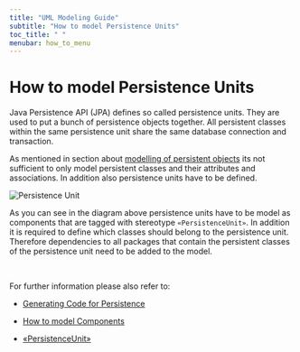 ```yaml
---
title: "UML Modeling Guide"
subtitle: "How to model Persistence Units"
toc_title: " "
menubar: how_to_menu
---
```


# How to model Persistence Units

Java Persistence API (JPA) defines so called persistence units. They are used to put a bunch of persistence objects together. All persistent classes within the same persistence unit share the same database connection and transaction.

As mentioned in section about [modelling of persistent objects](/uml-modeling-guide/how-tos/how-to-model-jeaf-persistence/) its not sufficient to only model persistent classes and their attributes and associations. In addition also persistence units have to be defined.

![Persistence Unit](/images/persistence_unit.png)

As you can see in the diagram above persistence units have to be model as components that are tagged with stereotype `«PersistenceUnit»`. In addition it is required to define which classes should belong to the persistence unit. Therefore dependencies to all packages that contain the persistent classes of the persistence unit need to be added to the model.

<br>

For further information please also refer to:

- [Generating Code for Persistence](/developer-guide/code-for-jeaf-persistence/)

- [How to model Components](/uml-modeling-guide/how-tos/how-to-model-jeaf-components/)

- [«PersistenceUnit»](/uml-modeling-guide/jmm/PersistenceUnit/)
